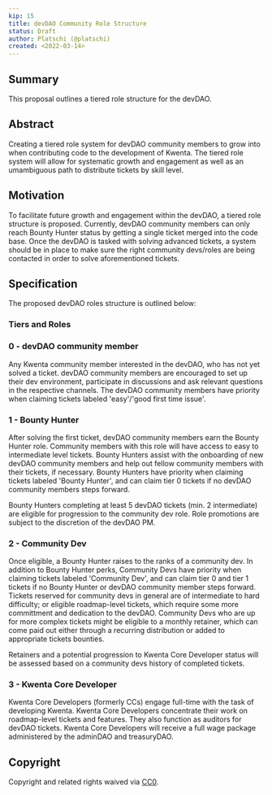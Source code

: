 ```yaml
---
kip: 15
title: devDAO Community Role Structure
status: Draft
author: Platschi (@platschi)
created: <2022-03-14>
---
```


## Summary

This proposal outlines a tiered role structure for the devDAO.

## Abstract

Creating a tiered role system for devDAO community members to grow into when contributing code to the development of Kwenta. The tiered role system will allow for systematic growth and engagement as well as an umambiguous path to distribute tickets by skill level.

## Motivation

To facilitate future growth and engagement within the devDAO, a tiered role structure is proposed. Currently, devDAO community members can only reach Bounty Hunter status by getting a single ticket merged into the code base. Once the devDAO is tasked with solving advanced tickets, a system should be in place to make sure the right community devs/roles are being contacted in order to solve aforementioned tickets.

## Specification

The proposed devDAO roles structure is outlined below:
    
### Tiers and Roles

### 0 - devDAO community member 

Any Kwenta community member interested in the devDAO, who has not yet solved a ticket. devDAO community members are encouraged to set up their dev environment, participate in discussions and ask relevant questions in the respective channels. The devDAO community members have priority when claiming tickets labeled 'easy'/'good first time issue'.

### 1 - Bounty Hunter

After solving the first ticket, devDAO community members earn the Bounty Hunter role. Community members with this role will have access to easy to intermediate level tickets. Bounty Hunters assist with the onboarding of new devDAO community members and help out fellow community members with their tickets, if necessary. Bounty Hunters have priority when claiming tickets labeled 'Bounty Hunter', and can claim tier 0 tickets if no devDAO community members steps forward.

Bounty Hunters completing at least 5 devDAO tickets (min. 2 intermediate) are eligible for progression to the community dev role. Role promotions are subject to the discretion of the devDAO PM.

### 2 - Community Dev

Once eligible, a Bounty Hunter raises to the ranks of a community dev. In addition to Bounty Hunter perks, Community Devs have priority when claiming tickets labeled 'Community Dev', and can claim tier 0 and tier 1 tickets if no Bounty Hunter or devDAO community member steps forward. Tickets reserved for community devs in general are of intermediate to hard difficulty; or eligible roadmap-level tickets, which require some more committment and dedication to the devDAO. Community Devs who are up for more complex tickets might be eligible to a monthly retainer, which can come paid out either through a recurring distribution or added to appropriate tickets bounties.

Retainers and a potential progression to Kwenta Core Developer status will be assessed based on a community devs history of completed tickets. 

### 3 - Kwenta Core Developer

Kwenta Core Developers (formerly CCs) engage full-time with the task of developing Kwenta. Kwenta Core Developers concentrate their work on roadmap-level tickets and features. They also function as auditors for devDAO tickets. Kwenta Core Developers will receive a full wage package administered by the adminDAO and treasuryDAO.

## Copyright

Copyright and related rights waived via [CC0](https://creativecommons.org/publicdomain/zero/1.0/).